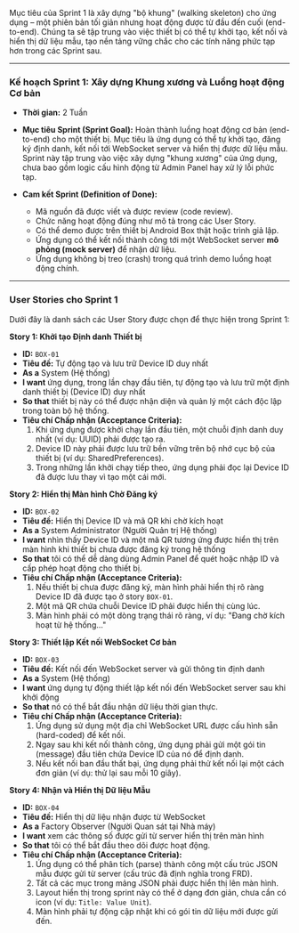 Mục tiêu của Sprint 1 là xây dựng "bộ khung" (walking skeleton) cho ứng dụng – một phiên bản tối giản nhưng hoạt động được từ đầu đến cuối (end-to-end). Chúng ta sẽ tập trung vào việc thiết bị có thể tự khởi tạo, kết nối và hiển thị dữ liệu mẫu, tạo nền tảng vững chắc cho các tính năng phức tạp hơn trong các Sprint sau.

---

### **Kế hoạch Sprint 1: Xây dựng Khung xương và Luồng hoạt động Cơ bản**

*   **Thời gian:** 2 Tuần
*   **Mục tiêu Sprint (Sprint Goal):** Hoàn thành luồng hoạt động cơ bản (end-to-end) cho một thiết bị. Mục tiêu là ứng dụng có thể tự khởi tạo, đăng ký định danh, kết nối tới WebSocket server và hiển thị được dữ liệu mẫu. Sprint này tập trung vào việc xây dựng "khung xương" của ứng dụng, chưa bao gồm logic cấu hình động từ Admin Panel hay xử lý lỗi phức tạp.

*   **Cam kết Sprint (Definition of Done):**
    *   Mã nguồn đã được viết và được review (code review).
    *   Chức năng hoạt động đúng như mô tả trong các User Story.
    *   Có thể demo được trên thiết bị Android Box thật hoặc trình giả lập.
    *   Ứng dụng có thể kết nối thành công tới một WebSocket server **mô phỏng (mock server)** để nhận dữ liệu.
    *   Ứng dụng không bị treo (crash) trong quá trình demo luồng hoạt động chính.

---

### **User Stories cho Sprint 1**

Dưới đây là danh sách các User Story được chọn để thực hiện trong Sprint 1:

**Story 1: Khởi tạo Định danh Thiết bị**

*   **ID:** `BOX-01`
*   **Tiêu đề:** Tự động tạo và lưu trữ Device ID duy nhất
*   **As a** System (Hệ thống)
*   **I want** ứng dụng, trong lần chạy đầu tiên, tự động tạo và lưu trữ một định danh thiết bị (Device ID) duy nhất
*   **So that** thiết bị này có thể được nhận diện và quản lý một cách độc lập trong toàn bộ hệ thống.
*   **Tiêu chí Chấp nhận (Acceptance Criteria):**
    1.  Khi ứng dụng được khởi chạy lần đầu tiên, một chuỗi định danh duy nhất (ví dụ: UUID) phải được tạo ra.
    2.  Device ID này phải được lưu trữ bền vững trên bộ nhớ cục bộ của thiết bị (ví dụ: SharedPreferences).
    3.  Trong những lần khởi chạy tiếp theo, ứng dụng phải đọc lại Device ID đã được lưu thay vì tạo một cái mới.

**Story 2: Hiển thị Màn hình Chờ Đăng ký**

*   **ID:** `BOX-02`
*   **Tiêu đề:** Hiển thị Device ID và mã QR khi chờ kích hoạt
*   **As a** System Administrator (Người Quản trị Hệ thống)
*   **I want** nhìn thấy Device ID và một mã QR tương ứng được hiển thị trên màn hình khi thiết bị chưa được đăng ký trong hệ thống
*   **So that** tôi có thể dễ dàng dùng Admin Panel để quét hoặc nhập ID và cấp phép hoạt động cho thiết bị.
*   **Tiêu chí Chấp nhận (Acceptance Criteria):**
    1.  Nếu thiết bị chưa được đăng ký, màn hình phải hiển thị rõ ràng Device ID đã được tạo ở story `BOX-01`.
    2.  Một mã QR chứa chuỗi Device ID phải được hiển thị cùng lúc.
    3.  Màn hình phải có một dòng trạng thái rõ ràng, ví dụ: "Đang chờ kích hoạt từ hệ thống..."

**Story 3: Thiết lập Kết nối WebSocket Cơ bản**

*   **ID:** `BOX-03`
*   **Tiêu đề:** Kết nối đến WebSocket server và gửi thông tin định danh
*   **As a** System (Hệ thống)
*   **I want** ứng dụng tự động thiết lập kết nối đến WebSocket server sau khi khởi động
*   **So that** nó có thể bắt đầu nhận dữ liệu thời gian thực.
*   **Tiêu chí Chấp nhận (Acceptance Criteria):**
    1.  Ứng dụng sử dụng một địa chỉ WebSocket URL được cấu hình sẵn (hard-coded) để kết nối.
    2.  Ngay sau khi kết nối thành công, ứng dụng phải gửi một gói tin (message) đầu tiên chứa Device ID của nó để định danh.
    3.  Nếu kết nối ban đầu thất bại, ứng dụng phải thử kết nối lại một cách đơn giản (ví dụ: thử lại sau mỗi 10 giây).

**Story 4: Nhận và Hiển thị Dữ liệu Mẫu**

*   **ID:** `BOX-04`
*   **Tiêu đề:** Hiển thị dữ liệu nhận được từ WebSocket
*   **As a** Factory Observer (Người Quan sát tại Nhà máy)
*   **I want** xem các thông số được gửi từ server hiển thị trên màn hình
*   **So that** tôi có thể bắt đầu theo dõi được hoạt động.
*   **Tiêu chí Chấp nhận (Acceptance Criteria):**
    1.  Ứng dụng có thể phân tích (parse) thành công một cấu trúc JSON mẫu được gửi từ server (cấu trúc đã định nghĩa trong FRD).
    2.  Tất cả các mục trong mảng JSON phải được hiển thị lên màn hình.
    3.  Layout hiển thị trong sprint này có thể ở dạng đơn giản, chưa cần có icon (ví dụ: `Title: Value Unit`).
    4.  Màn hình phải tự động cập nhật khi có gói tin dữ liệu mới được gửi đến.
